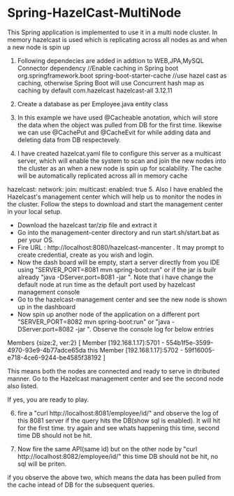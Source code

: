# Spring-HazelCast-MultiNode
This Spring application is implemented to use it in a multi node cluster. In memory hazelcast is used which is replicating across all nodes as and when a new node is spin up

1. Following dependecies are added in addtion to WEB,JPA,MySQL Connector dependency
    //Enable caching in Spring boot
    <dependency>
			<groupId>org.springframework.boot</groupId>
			<artifactId>spring-boot-starter-cache</artifactId>
		</dependency>
    //use hazel cast as caching, otherwise Spring Boot will use Concurrent hash map as caching by default
    <dependency>
			<groupId>com.hazelcast</groupId>
			<artifactId>hazelcast-all</artifactId>
			<version>3.12.11</version>
		</dependency>
    
    
2. Create a database as per Employee.java entity class
3. In this example we have used @Cacheable anotation, which will store the data when the object was pulled from DB for the first time. likewise we can use @CachePut and @CacheEvit for while adding data and deleting data from DB respectevely.
4. I have created hazelcat.yaml file to configure this server as a multicast server, which will enable the system to scan and join the new nodes into the cluster as an when a new node is spin up for scalability. The cache will be automatically replicated across all in memory cache
 
 hazelcast:
  network:
    join:
      multicast:
        enabled: true
5. Also I have enabled the Hazelcast's management center which will help us to monitor the nodes in the cluster. Follow the steps to download and start the management center in your local setup.
* Download the hazelcast tar/zip file and extract it
* Go into the management-center directory and run start.sh/start.bat as per your OS.
* Fire URL : http://localhost:8080/hazelcast-mancenter . It may prompt to create credential, create as you wish and login.
* Now the dash board will be empty, start a server directly from you IDE using "SERVER_PORT=8081 mvn spring-boot:run" or if the jar is builr already "java -DServer.port=8081 -jar <jar nmae>". Note that i have change the default node at run time as the default port used by hazelcast management console
* Go to the hazelcast-management center and see the new node is shown up in the dashboard
* Now spin up another node of the application on a different port "SERVER_PORT=8082 mvn spring-boot:run" or "java -DServer.port=8082 -jar <jar nmae>". Observe the console log for below entries

Members {size:2, ver:2} [
        Member [192.168.1.17]:5701 - 554b1f5e-3599-4970-93e9-4b77adce65da this
        Member [192.168.1.17]:5702 - 59f16005-e718-4ce6-9244-be4585f38192
]

This means both the nodes are connected and ready to serve in dtributed manner. Go to the Hazelcast management center and see the second node also listed.

If yes, you are ready to play.

6. fire a "curl http://localhost:8081/employee/id/<id>" and observe the log of this 8081 server if the query hits the DB(show sql is enabled). It will hit for the first time. try again and see whats happening this time, second time DB should not be hit.
	
7. Now fire the same API(same id) but on the other node by "curl http://localhost:8082/employee/id/<id>" this time DB should not be hit, no sql will be priten.

if you observe the above two, which means the data has been pulled from the cache intead of DB for the subsequent queries.
